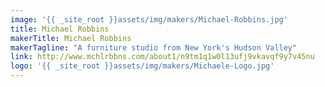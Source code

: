 ```yaml
---
image: '{{ _site_root }}assets/img/makers/Michael-Robbins.jpg'
title: Michael Robbins
makerTitle: Michael Robbins
makerTagline: "A furniture studio from New York's Hudson Valley"
link: http://www.mchlrbbns.com/about1/n9tm1q1w0l13ufj9vkavqf9y7v45nu
logo: '{{ _site_root }}assets/img/makers/Michaele-Logo.jpg'
---
```

